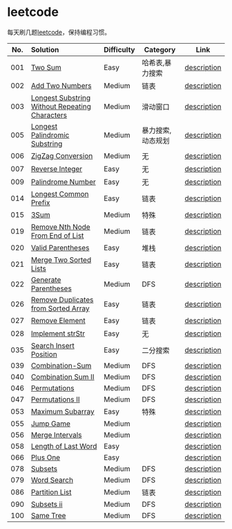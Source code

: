 # leetcode

每天刷几题[leetcode](https://leetcode.com/problemset/all/)，保持编程习惯。

|No.|Solution|Difficulty|Category|Link|
|:-:|:--|:--|---|:-:|
|001|[Two Sum][001in]|Easy|哈希表,暴力搜索|[description][001out]|
|002|[Add Two Numbers][002in]|Medium|链表|[description][002out]|
|003|[Longest Substring Without Repeating Characters][003in]|Medium|滑动窗口|[description][003out]
|005|[Longest Palindromic Substring][005in]|Medium|暴力搜索,动态规划|[description][005out]|
|006|[ZigZag Conversion][006in]|Medium|无|[description][006out]|
|007|[Reverse Integer][007in]|Easy|无|[description][007out]|
|009|[Palindrome Number][009in]|Easy|无|[description][009out]|
|014|[Longest Common Prefix][014in]|Easy|链表|[description][014out]|
|015|[3Sum][015in]|Medium|特殊|[description][015out]|
|019|[Remove Nth Node From End of List][019in]|Medium|链表|[description][019out]|
|020|[Valid Parentheses][020in]|Easy|堆栈|[description][020out]|
|021|[Merge Two Sorted Lists][021in]|Easy|链表|[description][021out]|
|022|[Generate Parentheses][022in]|Medium|DFS|[description][022out]|
|026|[Remove Duplicates from Sorted Array][026in]|Easy|链表|[description][026out]|
|027|[Remove Element][027in]|Easy|链表|[description][027out]|
|028|[Implement strStr][028in]|Easy|无|[description][028out]|
|035|[Search Insert Position][035in]|Easy|二分搜索|[description][035out]|
|039|[Combination-Sum][039in]|Medium|DFS|[description][039out]|
|040|[Combination Sum II][040in]|Medium|DFS|[description][040out]|
|046|[Permutations][046in]|Medium|DFS|[description][046out]|
|047|[Permutations II][047in]|Medium|DFS|[description][047out]|
|053|[Maximum Subarray][053in]|Easy|特殊|[description][053out]|
|055|[Jump Game][055in]|Medium||[description][055out]|
|056|[Merge Intervals][056in]|Medium||[description][056out]|
|058|[Length of Last Word][058in]|Easy||[description][058out]|
|066|[Plus One][066in]|Easy||[description][066out]|
|078|[Subsets][078in]|Medium|DFS|[description][078out]|
|079|[Word Search][079in]|Medium|DFS|[description][079out]|
|086|[Partition List][086in]|Medium|链表|[description][086out]|
|090|[Subsets ii][090in]|Medium|DFS|[description][090out]|
|100|[Same Tree][100in]|Medium|DFS|[description][100out]|

[001in]:  001-Two-Sum
[001out]: https://leetcode.com/problems/two-sum/description/
[002in]:  002-Add-Two-Numbers
[002out]: https://leetcode.com/problems/add-two-numbers/description/
[003in]:  003-Longest-Substring-Without-Repeating-Characters
[003out]: https://leetcode.com/problems/Longest-Substring-Without-Repeating-Characters/description/
[005in]:  005-Longest-Palindromic-Substring
[005out]: https://leetcode.com/problems/Longest-Palindromic-Substring/description/
[007in]:  007-Reverse-Integer
[007out]: https://leetcode.com/problems/Reverse-Integer/description/
[006in]:  006-ZigZag-Conversion
[006out]: https://leetcode.com/problems/ZigZag-Conversion/description/
[009in]:  009-Palindrome-Number
[009out]: https://leetcode.com/problems/Palindrome-Number/description/
[014in]:  014-Longest-Common-Prefix
[014out]: https://leetcode.com/problems/Longest-Common-Prefix/description/
[015in]:  015-3Sum
[015out]: https://leetcode.com/problems/3Sum/description/
[019in]:  019-Remove-Nth-Node-From-End-of-List
[019out]: https://leetcode.com/problems/Remove-Nth-Node-From-End-of-List/description/
[020in]:  020-Valid-Parentheses
[020out]: https://leetcode.com/problems/Valid-Parentheses/description/
[021in]:  021-Merge-Two-Sorted-Lists
[021out]: https://leetcode.com/problems/Merge-Two-Sorted-Lists/description/
[022in]:  022-Generate-Parentheses
[022out]: https://leetcode.com/problems/Generate-Parentheses/description/
[026in]:  026-Remove-Duplicates-from-Sorted-Array
[026out]: https://leetcode.com/problems/Remove-Duplicates-from-Sorted-Array/description/
[027in]:  027-Remove-Element
[027out]: https://leetcode.com/problems/Remove-Element/description/
[028in]:  028-Implement-strStr
[028out]: https://leetcode.com/problems/Implement-strStr/description/
[035in]:  035-Search-Insert-Position
[035out]: https://leetcode.com/problems/Search-Insert-Position/description/
[039in]:  039-Combination-Sum
[039out]: https://leetcode.com/problems/Combination-Sum/description/
[040in]:  040-Combination-Sum-II
[040out]: https://leetcode.com/problems/Combination-Sum-ii/description/
[046in]:  046-Permutations
[046out]: https://leetcode.com/problems/permutations/description/
[047in]:  047-Permutations-II
[047out]: https://leetcode.com/problems/permutations-ii/description/
[053in]:  053-Maximum-Subarray
[053out]: https://leetcode.com/problems/Maximum-Subarray/description/
[055in]:  055-Jump-Game
[055out]: https://leetcode.com/problems/Jump-Game/description/
[056in]:  056-Merge-Intervals
[056out]: https://leetcode.com/problems/Merge-Intervals/description/
[058in]:  Length-of-Last-Word
[058out]: https://leetcode.com/problems/Length-of-Last-Word/description/
[066in]:  066-Plus-One
[066out]: https://leetcode.com/problems/Plus-One/description/
[078in]:  078-Subsets
[078out]: https://leetcode.com/problems/Subsets/description/
[079in]:  079-Word-Search
[079out]: https://leetcode.com/problems/Word-Search/description/
[090in]:  090-Subsets-ii
[090out]: https://leetcode.com/problems/Subsets-ii/description/
[086in]:  086-Partition-List
[086out]: https://leetcode.com/problems/Partition-List/description/
[100in]:  100-Same-Tree
[100out]: https://leetcode.com/problems/Same-Tree/description/
